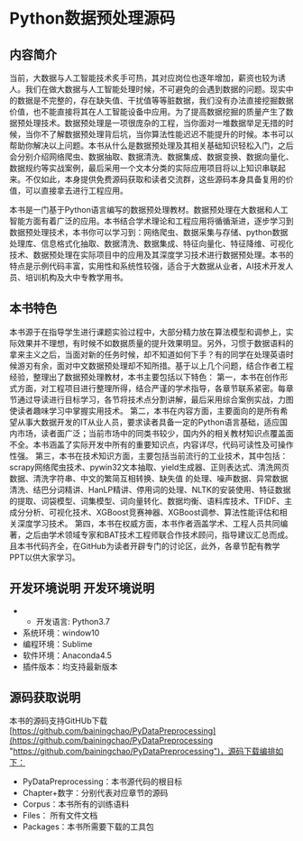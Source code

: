 # Python数据预处理源码
## 内容简介
当前，大数据与人工智能技术炙手可热，其对应岗位也逐年增加，薪资也较为诱人。我们在做大数据与人工智能处理时候，不可避免的会遇到数据的问题。现实中的数据是不完整的，存在缺失值、干扰值等等脏数据，我们没有办法直接挖掘数据价值，也不能直接将其在人工智能设备中应用。为了提高数据挖掘的质量产生了数据预处理技术。数据预处理是一项很庞杂的工程，当你面对一堆数据举足无措的时候，当你不了解数据预处理背后坑，当你算法性能迟迟不能提升的时候。本书可以帮助你解决以上问题。本书从什么是数据预处理及其相关基础知识轻松入门，之后会分别介绍网络爬虫、数据抽取、数据清洗、数据集成、数据变换、数据向量化、数据规约等实战案例，最后采用一个文本分类的实际应用项目将以上知识串联起来。不仅如此，本身提供免费源码获取和读者交流群，这些源码本身具备复用的价值，可以直接拿去进行工程应用。

本书是一门基于Python语言编写的数据预处理教材。数据预处理在大数据和人工智能方面有着广泛的应用。本书结合学术理论和工程应用将循循渐进，逐步学习到数据预处理技术，本书你可以学习到：网络爬虫、数据采集与存储、python数据处理库、信息格式化抽取、数据清洗、数据集成、特征向量化、特征降维、可视化技术、数据预处理在实际项目中的应用及其深度学习技术进行数据预处理。本书的特点是示例代码丰富，实用性和系统性较强，适合于大数据从业者，AI技术开发人员、培训机构及大中专教学用书。


## 本书特色

本书源于在指导学生进行课题实验过程中，大部分精力放在算法模型和调参上，实际效果并不理想，有时候不如数据质量的提升效果明显。另外，习惯于数据语料的拿来主义之后，当面对新的任务时候，却不知道如何下手？有的同学在处理英语时候游刃有余，面对中文数据预处理却不知所措。基于以上几个问题，结合作者工程经验，整理出了数据预处理教材，本书主要包括以下特色：
第一，本书在创作形式方面，对工程项目进行整理所得，结合严谨的学术指导，各章节联系紧密。每章节通过导读进行目标学习，各节将技术点分割讲解，最后采用综合案例实战，力图使读者趣味学习中掌握实用技术。
第二，本书在内容方面，主要面向的是所有希望从事大数据开发的IT从业人员，要求读者具备一定的Python语言基础，适应国内市场，读者面广泛；当前市场中的同类书较少，国内外的相关教材知识点覆盖面不全。本书涵盖了实际开发中所有的重要知识点，内容详尽，代码可读性及可操作性强。
第三，本书在技术知识方面，主要包括当前流行的工业技术，其中包括：scrapy网络爬虫技术、pywin32文本抽取、yield生成器、正则表达式、清洗网页数据、清洗字符串、中文的繁简互相转换、缺失值 的处理、噪声数据、异常数据清洗、结巴分词精讲、HanLP精讲、停用词的处理、NLTK的安装使用、特征数据的提取、词袋模型、词集模型、词向量转化、数据均衡、语料库技术、TFIDF、主成分分析、可视化技术、XGBoost竞赛神器、XGBoost调参、算法性能评估和相关深度学习技术。
第四，本书在权威方面，本书作者涵盖学术、工程人员共同编著，之后由学术领域专家和BAT技术工程师联合作技术顾问，指导建议汇总而成。且本书代码齐全，在GitHub为读者开辟专门的讨论区，此外，各章节配有教学PPT以供大家学习。


## 开发环境说明 开发环境说明

- - 开发语言: Python3.7
- 系统环境：window10 
- 编程环境：Sublime 
- 软件环境：Anaconda4.5 
- 插件版本：均支持最新版本

## 源码获取说明

本书的源码支持GitHUb下载[https://github.com/bainingchao/PyDataPreprocessing](https://github.com/bainingchao/PyDataPreprocessing "https://github.com/bainingchao/PyDataPreprocessing")，源码下载编排如下：

- PyDataPreprocessing：本书源代码的根目标
- Chapter+数字：分别代表对应章节的源码
- Corpus：本书所有的训练语料
- Files： 所有文件文档
- Packages：本书所需要下载的工具包

